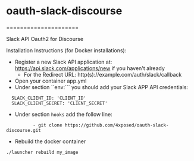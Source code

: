# oauth-slack-discourse
=====================

Slack API Oauth2 for Discourse

Installation Instructions (for Docker installations): 

* Register a new Slack API application at: https://api.slack.com/applications/new if you haven't already
  * For the Redirect URL: http(s)://example.com/auth/slack/callback
* Open your container app.yml
* Under section ``env:``` you should add your Slack APP API credentials: 
```
  SLACK_CLIENT_ID: 'CLIENT_ID'
  SLACK_CLIENT_SECRET: 'CLIENT_SECRET'
```
* Under section ```hooks``` add the follow line:
```
          - git clone https://github.com/4xposed/oauth-slack-discourse.git
```
* Rebuild the docker container

```
./launcher rebuild my_image
```